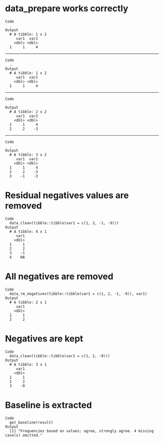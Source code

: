 # data_prepare works correctly

    Code
      .
    Output
      # A tibble: 1 x 2
         var1  var2
        <dbl> <dbl>
      1     1     4

---

    Code
      .
    Output
      # A tibble: 1 x 2
         var1  var2
        <dbl> <dbl>
      1     1     4

---

    Code
      .
    Output
      # A tibble: 2 x 2
         var1  var2
        <dbl> <dbl>
      1     1     4
      2     2    -3

---

    Code
      .
    Output
      # A tibble: 3 x 2
         var1  var2
        <dbl> <dbl>
      1     1     4
      2     2    -3
      3    -1    -3

# Residual negatives values are removed

    Code
      data_clean(tibble::tibble(var1 = c(1, 2, -1, -9)))
    Output
      # A tibble: 4 x 1
         var1
        <dbl>
      1     1
      2     2
      3    -1
      4    NA

# All negatives are removed

    Code
      data_rm_negatives(tibble::tibble(var1 = c(1, 2, -1, -9)), var1)
    Output
      # A tibble: 2 x 1
         var1
        <dbl>
      1     1
      2     2

# Negatives are kept

    Code
      data_clean(tibble::tibble(var1 = c(1, 2, -9)))
    Output
      # A tibble: 3 x 1
         var1
        <dbl>
      1     1
      2     2
      3    -9

# Baseline is extracted

    Code
      get_baseline(result)
    Output
      [1] "Frequencies based on values: agree, strongly agree. 4 missing case(s) omitted."

